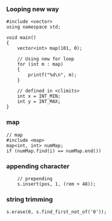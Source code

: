 ### Looping new way
```cplus
#include <vector>
using namespace std;

void main()
{
    vector<int> map(101, 0);

    // Using new for loop
    for (int m : map)
    {
        printf("%d\n", m);
    }

    // defined in <climits>
    int x = INT_MIN;
    int y = INT_MAX;
}
```

### map
```cplus
// map
#include <map>
map<int, int> numMap;
if (numMap.find(i) == numMap.end())
```
### appending character
```cplus
    // prepending
    s.insert(pos, 1, (rem + 48));
```

### string trimming
```cplus
s.erase(0, s.find_first_not_of('0'));
```